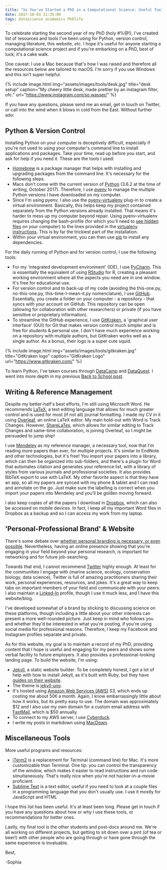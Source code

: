 ```yaml
---
title: "So You've Started a PhD in a Computational Science: Useful Tools & Resources"
date: 2017-10-03 11:35:00
tags: datascience academics PhDlife
---
```


To celebrate starting the second year of my PhD (holy #%@!), I've created list of resources and tools I've been using for Python, version control, managing literature, this website, _etc_. I hope it's useful for anyone starting a computational science project and if you're embarking on a PhD, best of luck; it's a cake walk.


One caveat: I use a Mac because that's how I was raised and therefore all the resources below are tailored to macOS. I'm sorry if you use Windows and this isn't super helpful. 

{% include image.html img="assets/images/tools/desk.jpg" title="desk setup" caption="My cheery little desk, made prettier by an instagram filter, ofc." url="https://www.instagram.com/so.wasser/" %}

If you have any questions, please send me an email, get in touch on Twitter, or call into the wind when it blows in cold from the East. Without further ado:


## Python & Version Control
Installing Python on your computer is deceptively difficult, especially if you're not used to using your computer's command line to install applications and packages. Take your time, read up before you start, and ask for help if you need it. These are the tools I used:

* [Homebrew][HB] is a package manager that helps with installing and upgrading packages from the command line. It's necessary for the following steps.
* Macs don't come with the current version of [Python][python] (3.6.2 at the time of writing, October 2017). Therefore, I use [pyenv][pyenv] to manage the multiple Python versions I have downloaded on my computer.
* Since I'm using pyenv, I also use the [pyenv-virtualenv][py-v] plug-in to create a virtual environment. Basically, this helps keep my project contained separately from the Python versions already installed. That means it's harder to mess up my computer beyond repair. Using pyenv-virtualenv requires changing the bash-profile (for which you'll need to [see hidden files][hidden] on your computer) to the lines provided in the [virtualenv instructions][py-v]. This is by far the trickiest part of the installation.
* Within your virtual environment, you can then use [pip][pip] to install any dependencies.

For the daily running of Python and for version control, I use the following tools:

* For my 'integrated development environment' (IDE), I use [PyCharm][PyCharm]. This is essentially the equivalent of using [RStudio][RS] for R, creating a pleasant working environment where all the aspects you need are in one window. It's free for educational use.
* For version control and to back-up of my code (avoiding the this-one.py, no-this-one.py, this-time-I-mean-it.py nomenclature), I use [GitHub][git]. Essentially, you create a folder on your computer - a repository - that syncs with your account on GitHub. This repository can be open (allowing for collaboration with other researchers) or private (if you have sensitive or proprietary information).
* To streamline the GitHub experience, I use [GitKraken][GK], a 'graphical user interface' (GUI) for Git that makes version control much simpler and is free for students & personal use. I don't have much experience working on a repository with multiple authors, but GitKraken works well as a single author. As a bonus, their logo is a super cute squid.

{% include image.html
            img="assets/images/tools/gitkraken.jpg"
            title="GitKraken logo"
            caption="GitKraken Logo"
            url="https://www.gitkraken.com/" %}

To learn Python, I've taken courses through [DataCamp][DC] and [DataQuest][DQ]. I went into more depth in my previous [Back to School post][post].


## Writing & Reference Management
Despite my better-half's best efforts, I'm still using Microsoft Word. He recommends [LaTeX][latex], a text editing language that allows for much greater control and is used for most (if not all) journal formatting. I made my CV in it using [Overleaf][overleaf], an online LaTeX editor. My main hold-out with Word is Track Changes. However, [ShareLaTex][SLT], which allows for similar editing to Track Changes and same-time collaboration, is joining Overleaf, so I might be persuaded to jump ship!

I use [Mendeley][M] as my reference manager, a necessary tool, now that I'm reading more papers than ever, for multiple projects. It's similar to EndNote and other technologies, but it's free! You import your papers into a library, which can then be organized into sub-folders, and there's a plugin for Word that automates citation and generates your reference list, with a library of styles from various journals and professional societies. It also provides BibTeX export to use with LaTeX. My other favorite aspect is that they have an app, so all my papers are synced with my phone & tablet and I can read and annotate on the go. Just make sure the labelling is correct when you import your papers into Mendeley and you'll be golden moving forward.

I also keep copies of all the papers I download in [Dropbox][db], which can also be accessed on mobile devices. In fact, I keep all my important Word files in Dropbox as a backup and so I can access my work from my laptop.


## 'Personal-Professional Brand' & Website
There's some debate over [whether personal branding is necessary, or even possible][branding]. Nevertheless, having an online presence showing that you're engaging in your field beyond your personal research, is important for networking and for future job-searching. 

Towards that end, I cannot recommend [Twitter][twitter] highly enough. At least for the communities I engage with (marine science, ecology, conservation biology, data science), Twitter is full of amazing practitioners sharing their work, personal experiences, resources, and jokes. It's a great way to keep tabs on important members of your field and communicate with your peers. I also maintain a [Linked-In][LI] profile, though I use it much less, and I have this website/blog. 

I've developed somewhat of a brand by sticking to discussing science on these platforms, though including a little about your other interests can present a more well-rounded picture. Just keep in mind who follows you and whether they'd be interested in what you're posting, if you're using social media for professional reasons. Therefore, I keep my Facebook and Instagram profiles separate and private.

As for this website, my goal is to maintain a record of my PhD, providing content that I hope is useful and engaging for my peers and shows some verbal facility to future employers. It also provides a professional-looking landing page. To build the website, I'm using: 

* [Jekyll][jekyll], a static website builder. To be completely honest, I got a lot of help with how to install Jekyll, as it's built with Ruby, but they have [guides on their website][j-howto].
* The theme is [jekyll-uno][uno].
* It's hosted using [Amazon Web Services (AWS)][AWS] S3, which ends up costing me about 50¢ a month. Again, I know embarrassingly little about how it works, but its pretty easy to use. The domain was approximately $12 and I also use my own domain for a custom email address with [FastMail][FM], which is $50 annually.
* To connect to my AWS server, I use [Cyberduck][duck].
* I write my posts in markdown using [MacDown][MD].


## Miscellaneous Tools
More useful programs and resources:

* [iTerm2][iterm] is a replacement for Terminal (command line) for Mac. It's more customizable than Terminal. One tip: you can control the transparency of the window, which makes it easier to read instructions and run code simultaneously. That's really nice when you're not hacker-in-a-movie proficient.
* [Sublime Text][ST] is a text editor, useful if you need to look at a couple files in a programming language that you don't usually use. I use it mostly for JavaScript and HTML

I hope this list has been useful. It's at least been long. Please get in touch if you have any questions about how or why I use these tools, or recommendations for better ones.

Lastly, my final tool is the other students and post-docs around me. We're all working on different projects, but getting to sit down over a pint (of tea or beer!) with other people who are going through or have gone through the same experience is invaluable.

Best,

-Sophia




[HB]: https://brew.sh/
[python]: https://www.python.org/downloads/
[pyenv]: https://github.com/pyenv/pyenv
[hidden]: https://ianlunn.co.uk/articles/quickly-showhide-hidden-files-mac-os-x-mavericks/
[py-v]: https://github.com/pyenv/pyenv-virtualenv
[pip]: https://pip.pypa.io/en/stable/
[PyCharm]: https://www.jetbrains.com/pycharm/
[RS]: https://www.rstudio.com/
[git]: https://github.com/
[GK]: https://www.gitkraken.com/
[DC]: https://www.datacamp.com/home
[DQ]: https://www.dataquest.io/home
[post]: https://sowasser.com/back-to-school-python-resources/
[latex]: https://www.latex-project.org/
[overleaf]: https://www.overleaf.com/
[SLT]: https://www.sharelatex.com/
[M]: https://www.mendeley.com/
[db]: https://www.dropbox.com/?landing=dbv2
[branding]: http://www.bbc.com/capital/story/20170723-the-case-against-personal-brands
[twitter]: https://twitter.com/
[LI]: https://www.linkedin.com/feed/
[jekyll]: https://jekyllrb.com/
[j-howto]: https://jekyllrb.com/docs/home/
[uno]: https://github.com/joshgerdes/jekyll-uno
[AWS]: https://aws.amazon.com/
[FM]: https://www.fastmail.com/
[duck]: https://cyberduck.io/?l=en
[MD]: https://macdown.uranusjr.com/
[iterm]: https://www.iterm2.com/
[slack]: https://slack.com/
[ST]: https://www.sublimetext.com/